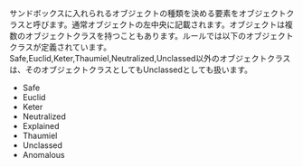 サンドボックスに入れられるオブジェクトの種類を決める要素をオブジェクトクラスと呼びます。通常オブジェクトの左中央に記載されます。オブジェクトは複数のオブジェクトクラスを持つこともあります。ルールでは以下のオブジェクトクラスが定義されています。Safe,Euclid,Keter,Thaumiel,Neutralized,Unclassed以外のオブジェクトクラスは、そのオブジェクトクラスとしてもUnclassedとしても扱います。
* Safe
* Euclid
* Keter
* Neutralized
* Explained
* Thaumiel
* Unclassed
* Anomalous
